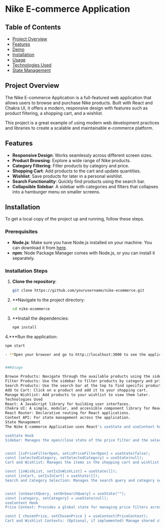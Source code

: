 # Nike E-commerce Application


## Table of Contents

- [Project Overview](#project-overview)
- [Features](#features)
- [Demo](#demo)
- [Installation](#installation)
- [Usage](#usage)
- [Technologies Used](#technologies-used)
- [State Management](#state-management)

## Project Overview

The Nike E-commerce Application is a full-featured web application that allows users to browse and purchase Nike products. Built with React and Chakra UI, it offers a modern, responsive design with features such as product filtering, a shopping cart, and a wishlist.

This project is a great example of using modern web development practices and libraries to create a scalable and maintainable e-commerce platform.

## Features

- **Responsive Design**: Works seamlessly across different screen sizes.
- **Product Browsing**: Explore a wide range of Nike products.
- **Category Filtering**: Filter products by category and price.
- **Shopping Cart**: Add products to the cart and update quantities.
- **Wishlist**: Save products for later in a personal wishlist.
- **Search Functionality**: Quickly find products using the search bar.
- **Collapsible Sidebar**: A sidebar with categories and filters that collapses into a hamburger menu on smaller screens.


## Installation

To get a local copy of the project up and running, follow these steps.

### Prerequisites

- **Node.js**: Make sure you have Node.js installed on your machine. You can download it from [here](https://nodejs.org/).
- **npm**: Node Package Manager comes with Node.js, or you can install it separately.

### Installation Steps

1. **Clone the repository**:

   ```bash
   git clone https://github.com/yourusername/nike-ecommerce.git

2. **Navigate to the project directory:

   ```bash
   cd nike-ecommerce

3. **Install the dependencies:

   ```bash
   npm install

4.***Run the application:

   ```bash
   npm start

- **Open your browser and go to http://localhost:3000 to see the application running.


###Usage

Browse Products: Navigate through the available products using the sidebar or the main product listing page.
Filter Products: Use the sidebar to filter products by category and price.
Search Products: Use the search bar at the top to find specific products.
Add to Cart: Click on a product and add it to your shopping cart.
Manage Wishlist: Add products to your wishlist to view them later.
Technologies Used
React: A JavaScript library for building user interfaces.
Chakra UI: A simple, modular, and accessible component library for React.
React Router: Declarative routing for React applications.
Context API: For state management across the application.
State Management
The Nike E-commerce Application uses React's useState and useContext hooks to manage state across the application. Here are some key areas where state management is implemented:

useState Hook
Sidebar: Manages the open/close state of the price filter and the selected category.


const [isPriceFilterOpen, setisPriceFilterOpen] = useState(false);
const [selectedCategory, setSelectedCategory] = useState(null);
Cart and Wishlist: Manages the items in the shopping cart and wishlist.

const [inWishList, setIsInWishList] = useState([]);
const [inCart, setIsInCart] = useState([]);
Search and Category Selection: Manages the search query and category selection for product filtering.


const [onSearchQuery, setOnSearchQuery] = useState("");
const [category, setCategory] = useState(null);
useContext Hook
Price Context: Provides a global state for managing price filters across different components.

const { chosenPrice, setChosenPrice } = useContext(PriceContext);
Cart and Wishlist Contexts: (Optional, if implemented) Manage shared state for cart and wishlist items across different components.
